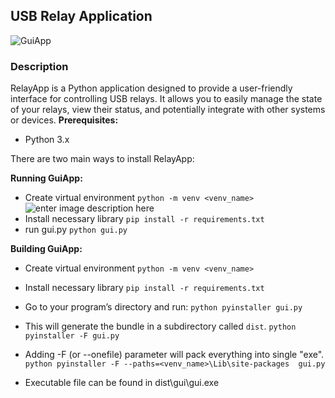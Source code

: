 
## USB Relay Application
![GuiApp](https://i.imgur.com/pDwbruV.png)
### Description

RelayApp is a Python application designed to provide a user-friendly interface for controlling USB relays. It allows you to easily manage the state of your relays, view their status, and potentially integrate with other systems or devices.
**Prerequisites:**

-   Python 3.x 

There are two main ways to install RelayApp:

**Running GuiApp:** 
 - Create virtual environment `python -m venv <venv_name>`![enter image description here](https://imgur.com/rmleTFB)
 - Install necessary library `pip install -r requirements.txt`
 - run gui.py `python gui.py`

**Building GuiApp:** 

 - Create virtual environment `python -m venv <venv_name>`
 - Install necessary library `pip install -r requirements.txt`

- Go to your program’s directory and run:
`python pyinstaller gui.py`

- This will generate the bundle in a subdirectory called `dist`.
 `python pyinstaller -F gui.py`

- Adding -F (or --onefile) parameter will pack everything into single "exe".
`python pyinstaller -F --paths=<venv_name>\Lib\site-packages  gui.py`
- Executable file can be found in dist\gui\gui.exe

